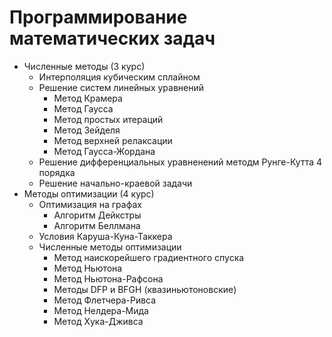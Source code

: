 # Программирование математических задач

- Численные методы (3 курс)
    - Интерполяция кубическим сплайном
    - Решение систем линейных уравнений
        - Метод Крамера
        - Метод Гаусса
        - Метод простых итераций
        - Метод Зейделя
        - Метод верхней релаксации
        - Метод Гаусса-Жордана
    - Решение дифференциальных уравненений методм Рунге-Кутта 4 порядка
    - Решение начально-краевой задачи
- Методы оптимизации (4 курс)
    - Оптимизация на графах
        - Алгоритм Дейкстры
        - Алгоритм Беллмана
    - Условия Каруша-Куна-Таккера
    - Численные методы оптимизации
        - Метод наискорейшего градиентного спуска
        - Метод Ньютона
        - Метод Ньютона-Рафсона
        - Методы DFP и BFGH (квазиньютоновские)
        - Метод Флетчера-Ривса
        - Метод Нелдера-Мида
        - Метод Хука-Дживса